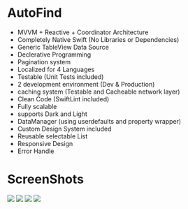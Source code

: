 # AutoFind

- MVVM + Reactive + Coordinator Architecture
- Completely Native Swift (No Libraries or Dependencies)
- Generic TableView Data Source
- Declerative Programming
- Pagination system
- Localized for 4 Languages
- Testable (Unit Tests included)
- 2 development environment (Dev & Production)
- caching system (Testable and Cacheable network layer)
- Clean Code (SwiftLint included)
- Fully scalable
- supports Dark and Light
- DataManager (using userdefaults and property wrapper)
- Custom Design System included
- Reusable selectable List
- Responsive Design
- Error Handle

# ScreenShots
![ ](https://github.com/EmadBeyrami/AutoFind/blob/main/1.png?raw=true)
![ ](https://github.com/EmadBeyrami/AutoFind/blob/main/2.png?raw=true)
![ ](https://github.com/EmadBeyrami/AutoFind/blob/main/3.png?raw=true)
![ ](https://github.com/EmadBeyrami/AutoFind/blob/main/4.png?raw=true)

